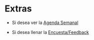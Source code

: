 # Extras

- Si desea ver la [Agenda Semanal](agenda.md)


- Si desea llenar la [Encuesta/Feedback](feedback.md)